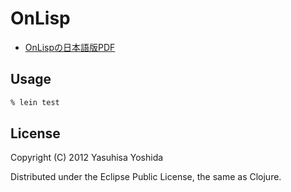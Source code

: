 # OnLisp

- [OnLispの日本語版PDF](http://www.asahi-net.or.jp/~kc7k-nd/onlisp_j.pdf)

## Usage

```sh
% lein test
```

## License

Copyright (C) 2012 Yasuhisa Yoshida

Distributed under the Eclipse Public License, the same as Clojure.
